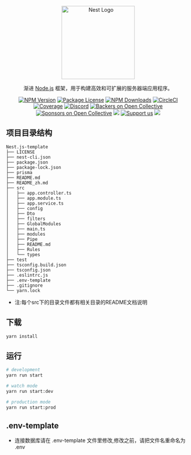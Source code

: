 <p align="center">
  <a href="http://nestjs.com/" target="blank"><img src="https://nestjs.com/img/logo-small.svg" width="200" alt="Nest Logo" /></a>
</p>

[circleci-image]: https://img.shields.io/circleci/build/github/nestjs/nest/master?token=abc123def456
[circleci-url]: https://circleci.com/gh/nestjs/nest

  <p align="center">渐进 <a href="http://nodejs.org" target="_blank">Node.js</a> 框架，用于构建高效和可扩展的服务器端应用程序。</p>
    <p align="center">
<a href="https://www.npmjs.com/~nestjscore" target="_blank"><img src="https://img.shields.io/npm/v/@nestjs/core.svg" alt="NPM Version" /></a>
<a href="https://www.npmjs.com/~nestjscore" target="_blank"><img src="https://img.shields.io/npm/l/@nestjs/core.svg" alt="Package License" /></a>
<a href="https://www.npmjs.com/~nestjscore" target="_blank"><img src="https://img.shields.io/npm/dm/@nestjs/common.svg" alt="NPM Downloads" /></a>
<a href="https://circleci.com/gh/nestjs/nest" target="_blank"><img src="https://img.shields.io/circleci/build/github/nestjs/nest/master" alt="CircleCI" /></a>
<a href="https://coveralls.io/github/nestjs/nest?branch=master" target="_blank"><img src="https://coveralls.io/repos/github/nestjs/nest/badge.svg?branch=master#9" alt="Coverage" /></a>
<a href="https://discord.gg/G7Qnnhy" target="_blank"><img src="https://img.shields.io/badge/discord-online-brightgreen.svg" alt="Discord"/></a>
<a href="https://opencollective.com/nest#backer" target="_blank"><img src="https://opencollective.com/nest/backers/badge.svg" alt="Backers on Open Collective" /></a>
<a href="https://opencollective.com/nest#sponsor" target="_blank"><img src="https://opencollective.com/nest/sponsors/badge.svg" alt="Sponsors on Open Collective" /></a>
  <a href="https://paypal.me/kamilmysliwiec" target="_blank"><img src="https://img.shields.io/badge/Donate-PayPal-ff3f59.svg"/></a>
    <a href="https://opencollective.com/nest#sponsor"  target="_blank"><img src="https://img.shields.io/badge/Support%20us-Open%20Collective-41B883.svg" alt="Support us"></a>
  <a href="https://twitter.com/nestframework" target="_blank"><img src="https://img.shields.io/twitter/follow/nestframework.svg?style=social&label=Follow"></a>
</p>



## 项目目录结构

```
Nest.js-template
├── LICENSE
├── nest-cli.json
├── package.json
├── package-lock.json
├── prisma
├── README.md
├── README_zh.md
├── src
│   ├── app.controller.ts
│   ├── app.module.ts
│   ├── app.service.ts
│   ├── config
│   ├── Dto
│   ├── filters
│   ├── GlobalModules
│   ├── main.ts
│   ├── modules
│   ├── Pipe
│   ├── README.md
│   ├── Rules
│   └── types
├── test
├── tsconfig.build.json
├── tsconfig.json
├── .eslintrc.js
├── .env-template
├── .gitignore
└── yarn.lock
```
- 注:每个src下的目录文件都有相关目录的README文档说明


## 下载

```bash
yarn install
```

## 运行

```bash
# development
yarn run start

# watch mode
yarn run start:dev

# production mode
yarn run start:prod
```


## .env-template

- 连接数据库请在 .env-template 文件里修改,修改之前，请把文件名重命名为 .env